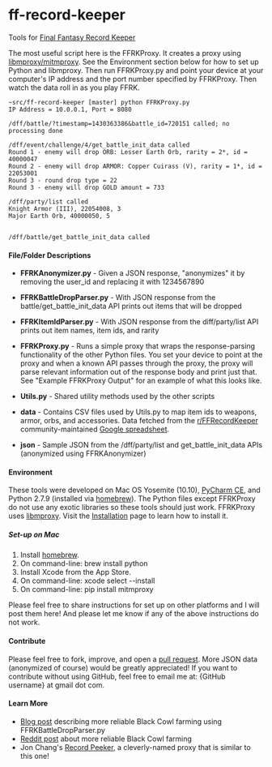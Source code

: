 # ff-record-keeper
Tools for [Final Fantasy Record Keeper][1]

The most useful script here is the FFRKProxy. It creates a proxy using [libmproxy/mitmproxy][7]. See the Environment section below for how to set up Python and libmproxy. Then run FFRKProxy.py and point your device at your computer's IP address and the port number specified by FFRKProxy. Then watch the data roll in as you play FFRK.

    ~src/ff-record-keeper [master] python FFRKProxy.py
    IP Address = 10.0.0.1, Port = 8080
    
    /dff/battle/?timestamp=1430363386&battle_id=720151 called; no processing done
    
    /dff/event/challenge/4/get_battle_init_data called
    Round 1 - enemy will drop ORB: Lesser Earth Orb, rarity = 2*, id = 40000047
    Round 2 - enemy will drop ARMOR: Copper Cuirass (V), rarity = 1*, id = 22053001
    Round 3 - round drop type = 22
    Round 3 - enemy will drop GOLD amount = 733
    
    /dff/party/list called
    Knight Armor (III), 22054008, 3
    Major Earth Orb, 40000050, 5
    
    
    /dff/battle/get_battle_init_data called
    
#### File/Folder Descriptions
* **FFRKAnonymizer.py** - Given a JSON response, "anonymizes" it by removing the user_id and replacing it with 1234567890
* **FFRKBattleDropParser.py** - With JSON response from the battle/get_battle_init_data API prints out items that will be dropped
* **FFRKItemIdParser.py** - With JSON response from the diff/party/list API prints out item names, item ids, and rarity
* **FFRKProxy.py** - Runs a simple proxy that wraps the response-parsing functionality of the other Python files. You set your
device to point at the proxy and when a known API passes through the proxy, the proxy will parse relevant information out of the 
response body and print just that. See "Example FFRKProxy Output" for an example of what this looks like.
* **Utils.py** - Shared utility methods used by the other scripts

* **data** - Contains CSV files used by Utils.py to map item ids to weapons, armor, orbs, and accessories. Data fetched from the [r/FFRecordKeeper][11] community-maintained [Google spreadsheet][10].
* **json** - Sample JSON from the /dff/party/list and get_battle_init_data APIs (anonymized using FFRKAnonymizer)

#### Environment
These tools were developed on Mac OS Yosemite (10.10), [PyCharm CE][4], and Python 2.7.9 (installed via [homebrew][5]). 
The Python files except FFRKProxy do not use any exotic libraries so these tools should just work.
FFRKProxy uses [libmproxy][7]. Visit the [Installation][8] page to learn how to install it.

##### Set-up on Mac
1. Install [homebrew][5].
2. On command-line: brew install python
3. Install Xcode from the App Store.
4. On command-line: xcode select --install
5. On command-line: pip install mitmproxy

Please feel free to share instructions for set up on other platforms and I will post them here! And please let me know
if any of the above instructions do not work.

#### Contribute
Please feel free to fork, improve, and open a [pull request][6]. More JSON data (anonymized of course) would be greatly appreciated! If you want to contribute without using GitHub, feel free to email me at: {GitHub username} at gmail dot com.

#### Learn More
* [Blog post][2] describing more reliable Black Cowl farming using FFRKBattleDropParser.py
* [Reddit post][3] about more reliable Black Cowl farming
* Jon Chang's [Record Peeker][9], a cleverly-named proxy that is similar to this one!

[1]: http://www.finalfantasyrecordkeeper.com/
[2]: http://mark.gg/2015/04/18/peeking-into-final-fantasy-record-keeper/
[3]: https://www.reddit.com/r/FFRecordKeeper/comments/332buz/method_to_more_reliably_farm_black_cowls_or_any/
[4]: https://www.jetbrains.com/pycharm/
[5]: http://brew.sh/
[6]: https://help.github.com/articles/using-pull-requests/
[7]: https://mitmproxy.org/doc/scripting/libmproxy.html
[8]: https://mitmproxy.org/doc/install.html
[9]: https://github.com/jonchang/recordpeeker
[10]: https://docs.google.com/spreadsheets/d/1A4evEuBVvMzq9ap_5aWLLgnmKwB76coff22_WeBzhyM/edit#gid=554203550
[11]: https://www.reddit.com/r/FFRecordKeeper/

